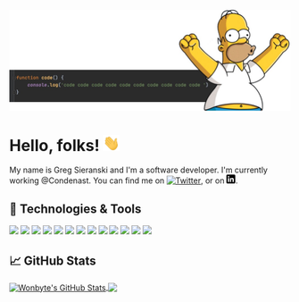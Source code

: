 [![Header](header.jpeg "Header")](https://github.com/wonbyte)

# Hello, folks! <img src="wave.gif" width="30px">

My name is Greg Sieranski and I'm a software developer. I'm currently working @Condenast. You can find me on [![Twitter][1.2]][1], or on [![LinkedIn][3.2]][3].

## 🔧 Technologies & Tools

![](https://img.shields.io/badge/OS-Apple-informational?style=flat&logo=apple&logoColor=white&color=2bbc8a)
![](https://img.shields.io/badge/OS-Linux-informational?style=flat&logo=linux&logoColor=white&color=2bbc8a)
![](https://img.shields.io/badge/Code-JavaScript-informational?style=flat&logo=javascript&logoColor=white&color=2bbc8a)
![](https://img.shields.io/badge/Code-Typescript-informational?style=flat&logo=typescript&logoColor=white&color=2bbc8a)
![](https://img.shields.io/badge/Code-React-informational?style=flat&logo=react&logoColor=white&color=2bbc8a)
![](https://img.shields.io/badge/Code-Vue-informational?style=flat&logo=vue.js&logoColor=white&color=2bbc8a)
![](https://img.shields.io/badge/Code-Next.js-informational?style=flat&logo=next.js&logoColor=white&color=2bbc8a)
![](https://img.shields.io/badge/Code-Python-informational?style=flat&logo=python&logoColor=white&color=2bbc8a)
![](https://img.shields.io/badge/Code-Rust-informational?style=flat&logo=rust&logoColor=white&color=2bbc8a)
![](https://img.shields.io/badge/Tools-PostgreSQL-informational?style=flat&logo=postgresql&logoColor=white&color=2bbc8a)
![](https://img.shields.io/badge/Tools-MySQL-informational?style=flat&logo=mysql&logoColor=white&color=2bbc8a)
![](https://img.shields.io/badge/Tools-Docker-informational?style=flat&logo=docker&logoColor=white&color=2bbc8a)
![](https://img.shields.io/badge/Editor-VsCode-informational?style=flat&logo=visual-studio-code&logoColor=white&color=2bbc8a)

## &#x1f4c8; GitHub Stats

<a href="https://github.com/wonbyte/wonbyte">
  <img align="center" src="https://github-readme-stats.vercel.app/api?username=wonbyte&show_icons=true&line_height=27&count_private=true&theme=dracula" alt="Wonbyte's GitHub Stats" />
</a>

<a href="https://github.com/wonbyte/fanfl">
  <img align="center" src="https://github-readme-stats.vercel.app/api/pin/?username=wonbyte&repo=fanfl&theme=dracula" />
</a>


<!-- links to social media icons -->

<!-- icons with padding -->

[1.1]: https://i.imgur.com/tXSoThF.png (twitter icon with padding)
[2.1]: https://i.imgur.com/0o48UoR.png (github icon with padding)

<!-- icons without padding -->

[1.2]: https://i.imgur.com/wWzX9uB.png (twitter icon without padding)
[2.2]: https://i.imgur.com/9I6NRUm.png (github icon without padding)
[3.2]: linkedin-3-16.png


<!-- links to your social media accounts -->

[1]: https://twitter.com/wonbyte
[2]: https://github.com/wonbyte
[3]: https://www.linkedin.com/in/gsieranski/
